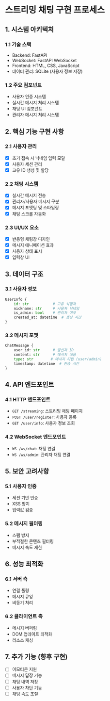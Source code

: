 # 스트리밍 채팅 구현 프로세스

## 1. 시스템 아키텍처

### 1.1 기술 스택
- Backend: FastAPI
- WebSocket: FastAPI WebSocket
- Frontend: HTML, CSS, JavaScript
- 데이터 관리: SQLite (사용자 정보 저장)

### 1.2 주요 컴포넌트
- 사용자 인증 시스템
- 실시간 메시지 처리 시스템
- 채팅 UI 컴포넌트
- 관리자 메시지 처리 시스템

## 2. 핵심 기능 구현 사항

### 2.1 사용자 관리
- [x] 초기 접속 시 닉네임 입력 모달
- [x] 사용자 세션 관리
- [x] 고유 ID 생성 및 할당

### 2.2 채팅 시스템
- [x] 실시간 메시지 전송
- [x] 관리자/사용자 메시지 구분
- [x] 메시지 포맷팅 및 스타일링
- [x] 채팅 스크롤 자동화

### 2.3 UI/UX 요소
- [x] 반응형 채팅창 디자인
- [x] 메시지 애니메이션 효과
- [x] 사용자 상태 표시
- [x] 입력창 UI

## 3. 데이터 구조

### 3.1 사용자 정보
```python
UserInfo {
    id: str           # 고유 식별자
    nickname: str     # 사용자 닉네임
    is_admin: bool    # 관리자 여부
    created_at: datetime  # 생성 시간
}
```

### 3.2 메시지 포맷
```python
ChatMessage {
    user_id: str      # 발신자 ID
    content: str      # 메시지 내용
    type: str        # 메시지 타입 (user/admin)
    timestamp: datetime  # 전송 시간
}
```

## 4. API 엔드포인트

### 4.1 HTTP 엔드포인트
- `GET /streaming`: 스트리밍 채팅 페이지
- `POST /user/register`: 사용자 등록
- `GET /user/info`: 사용자 정보 조회

### 4.2 WebSocket 엔드포인트
- `WS /ws/chat`: 채팅 연결
- `WS /ws/admin`: 관리자 채팅 연결

## 5. 보안 고려사항

### 5.1 사용자 인증
- 세션 기반 인증
- XSS 방지
- 입력값 검증

### 5.2 메시지 필터링
- 스팸 방지
- 부적절한 콘텐츠 필터링
- 메시지 속도 제한

## 6. 성능 최적화

### 6.1 서버 측
- 연결 풀링
- 메시지 큐잉
- 비동기 처리

### 6.2 클라이언트 측
- 메시지 버퍼링
- DOM 업데이트 최적화
- 리소스 캐싱

## 7. 추가 기능 (향후 구현)

- [ ] 이모티콘 지원
- [ ] 메시지 답장 기능
- [ ] 채팅 내역 저장
- [ ] 사용자 차단 기능
- [ ] 채팅 속도 조절 